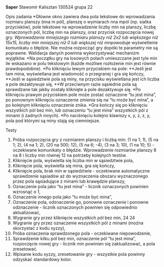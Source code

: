 **Saper**
Sławomir Kalisztan 130524 grupa 22

Opis zadania
*Główne okno zawiera dwa pola tekstowe do wprowadzania rozmiaru planszy (nna m pól), planszę o wymiarach nna mpól (np. siatka przycisków), pole tekstowe na wprowadzenie liczby min na planszy, liczbę oznaczonych pól, liczbę min na planszy, oraz przycisk rozpoczęcia nowej gry.
*Wprowadzenie mniejszego rozmiaru planszy niż 2x2 lub większego niż 15x15, liczby min mniejszej niż 0 lub większej niż m*npowoduje wyświetlenie komunikatu o błędzie. Nie można rozpocząć gry dopóki te parametry nie są poprawne. Walidacja danych powinna wykorzystywać mechanizm wyjątków.
*Na początku gry na losowych polach umieszczane jest tyle min ile wskazano w polu tekstowym (każde możliwe rozłożenie min jest równie prawdopodobne).
*Po kliknięciu lewym przyciskiem na pole:
**Jeśli jest tam mina, wyświetlana jest wiadomość o przegranej i gra się kończy,
**Jeśli w sąsiedztwie pola są miny, na przycisku wyświetlana jest ich liczba a pole dezaktywuje się,
**W przeciwnym razie sąsiednie pola są sprawdzane tak jakby zostały kliknięte a pole dezaktywuje się.
*Po kliknięciu prawym przyciskiem pole może zostać oznaczone “tu jest mina”, po ponownym kliknięciu oznaczenie zmienia się na “tu może być mina”, a po kolejnym kliknięciu oznaczenie znika.
*Gra kończy się po kliknięciu wszystkich pól bez min, lub oznaczeniu “tu jest mina” wszystkich pól z minami (i żadnych innych).
*Po naciśnięciu kolejno klawiszy x, y, z, z, y, pola pod którymi są miny stają się ciemniejsze.

Testy
1. Próba rozpoczęcia gry z rozmiarem planszy i liczbą min: (1 na 1; 1), (5 na 1; 2), (4 na 1; 2), (20 na 500; 12), (5 na 6; -4), (3 na 3; 10), (1 na 10; 5) - oczekiwane komunikaty o błędzie. Wprowadzenie rozmiarów planszy 8 na 8 i liczby min równej 12 na potrzeby kolejnych testów.
2. Kliknięcie pola, wyświetla się liczba min w sąsiedztwie pola,
3. Kliknięcie pola, wyświetla się mina, gra się kończy,
4. Kliknięcie pola, brak min w sąsiedztwie - oczekiwane automatyczne sprawdzenie sąsiadów aż do wyznaczenia obszaru wyznaczonego przez pola sąsiadujące z minami lub krawędzie planszy,
5. Oznaczenie pola jako “tu jest mina” - licznik oznaczonych powinien wzrosnąć o 1,
6. Oznaczenie innego pola jako “tu może być mina”,
7. Oznaczenie pola, odznaczenie go, ponowne oznaczenie i ponowne odznaczenie - licznik oznaczonych powinien się odpowiednio aktualizować,
8. Wygranie gry przez kliknięcie wszystkich pól bez min,
24
24
9. Wygranie gry przez oznaczenie wszystkich pól z minami (można skorzystać z kodu xyzzy),
10. Próba oznaczenia sprawdzonego pola - oczekiwane niepowodzenie,
11. Sprawdzenie kilku pól bez min, oznaczenie pól “tu jest mina”, rozpoczęcie nowej gry - licznik min powinien się zaktualizować, a pola zresetować.
12. Wpisanie kodu xyzzy, zresetowanie gry - wszystkie pola powinny odzyskać standardowy kolor.
